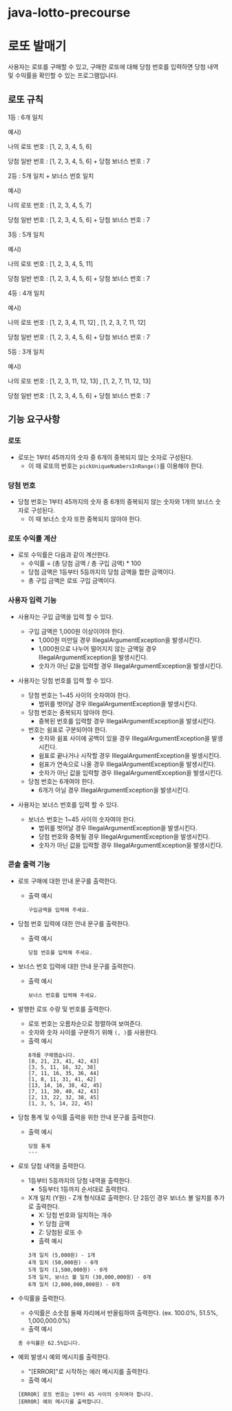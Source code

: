 # java-lotto-precourse

# 로또 발매기
사용자는 로또를 구매할 수 있고, 구매한 로또에 대해 당첨 번호를 입력하면 당첨 내역 및 수익률을 확인할 수 있는 프로그램입니다.

## 로또 규칙

1등 : 6개 일치

예시) 

나의 로또 번호 : [1, 2, 3, 4, 5, 6]

당첨 일반 번호 : [1, 2, 3, 4, 5, 6] + 당첨 보너스 번호 : 7

2등 : 5개 일치 + 보너스 번호 일치

예시) 

나의 로또 번호 : [1, 2, 3, 4, 5, 7] 

당첨 일반 번호 : [1, 2, 3, 4, 5, 6] + 당첨 보너스 번호 : 7

3등 : 5개 일치

예시)

나의 로또 번호 : [1, 2, 3, 4, 5, 11]

당첨 일반 번호 : [1, 2, 3, 4, 5, 6] + 당첨 보너스 번호 : 7

4등 : 4개 일치

예시)

나의 로또 번호 : [1, 2, 3, 4, 11, 12] , [1, 2, 3, 7, 11, 12]

당첨 일반 번호 : [1, 2, 3, 4, 5, 6] + 당첨 보너스 번호 : 7

5등 : 3개 일치

예시)

나의 로또 번호 : [1, 2, 3, 11, 12, 13] , [1, 2, 7, 11, 12, 13]

당첨 일반 번호 : [1, 2, 3, 4, 5, 6] + 당첨 보너스 번호 : 7



## 기능 요구사항
### 로또
- 로또는 1부터 45까지의 숫자 중 6개의 중복되지 않는 숫자로 구성된다.
  - 이 때 로또의 번호는 `pickUniqueNumbersInRange()`를 이용해야 한다.

### 당첨 번호
- 당첨 번호는 1부터 45까지의 숫자 중 6개의 중복되지 않는 숫자와 1개의 보너스 숫자로 구성된다.
  - 이 때 보너스 숫자 또한 중복되지 않아야 한다.

### 로또 수익률 계산
- 로또 수익률은 다음과 같이 계산한다.
  - 수익률 = (총 당첨 금액 / 총 구입 금액) * 100
  - 당첨 금액은 1등부터 5등까지의 당첨 금액을 합한 금액이다.
  - 총 구입 금액은 로또 구입 금액이다.

### 사용자 입력 기능
- 사용자는 구입 금액을 입력 할 수 있다.
  - 구입 금액은 1,000원 이상이어야 한다.
    - 1,000원 미만일 경우 IllegalArgumentException을 발생시킨다.
    - 1,000원으로 나누어 떨어지지 않는 금액일 경우 IllegalArgumentException을 발생시킨다.
    - 숫자가 아닌 값을 입력할 경우 IllegalArgumentException을 발생시킨다.

- 사용자는 당첨 번호를 입력 할 수 있다.
  - 당첨 번호는 1~45 사이의 숫자여야 한다. 
    - 범위를 벗어날 경우 IllegalArgumentException을 발생시킨다.
  - 당첨 번호는 중복되지 않아야 한다. 
    - 중복된 번호를 입력할 경우 IllegalArgumentException을 발생시킨다.
  - 번호는 쉼표로 구분되어야 한다.
    - 숫자와 쉼표 사이에 공백이 있을 경우 IllegalArgumentException을 발생시킨다.
    - 쉼표로 끝나거나 시작할 경우 IllegalArgumentException을 발생시킨다.
    - 쉼표가 연속으로 나올 경우 IllegalArgumentException을 발생시킨다.
    - 숫자가 아닌 값을 입력할 경우 IllegalArgumentException을 발생시킨다.
  - 당첨 번호는 6개여야 한다. 
    - 6개가 아닐 경우 IllegalArgumentException을 발생시킨다.

- 사용자는 보너스 번호를 입력 할 수 있다.
  - 보너스 번호는 1~45 사이의 숫자여야 한다. 
    - 범위를 벗어날 경우 IllegalArgumentException을 발생시킨다.
    - 당첨 번호와 중복될 경우 IllegalArgumentException을 발생시킨다.
    - 숫자가 아닌 값을 입력할 경우 IllegalArgumentException을 발생시킨다.

### 콘솔 출력 기능

- 로또 구매에 대한 안내 문구를 출력한다.
  - 출력 예시
    ```
    구입금액을 입력해 주세요.
    ```
    
- 당첨 번호 입력에 대한 안내 문구를 출력한다.
  - 출력 예시
    ```
    당첨 번호를 입력해 주세요.
    ```

- 보너스 번호 입력에 대한 안내 문구를 출력한다.
  - 출력 예시
    ```
    보너스 번호를 입력해 주세요.
    ```

- 발행한 로또 수량 및 번호를 출력한다. 
  - 로또 번호는 오름차순으로 정렬하여 보여준다.
  - 숫자와 숫자 사이를 구분하기 위해 `(, )`를 사용한다.
  - 출력 예시
    ```
    8개를 구매했습니다.
    [8, 21, 23, 41, 42, 43]
    [3, 5, 11, 16, 32, 38]
    [7, 11, 16, 35, 36, 44]
    [1, 8, 11, 31, 41, 42]
    [13, 14, 16, 38, 42, 45]
    [7, 11, 30, 40, 42, 43]
    [2, 13, 22, 32, 38, 45]
    [1, 3, 5, 14, 22, 45]
    ```
    
- 당첨 통계 및 수익률 출력을 위한 안내 문구를 출력한다.
  - 출력 예시
    ```
    당첨 통계
    ---
    ```

- 로또 당첨 내역을 출력한다.
  - 1등부터 5등까지의 당첨 내역을 출력한다.
    - 5등부터 1등까지 순서대로 출력한다.
  - X개 일치 (Y원) - Z개 형식대로 출력한다. 단 2등인 경우 보너스 볼 일치를 추가로 출력한다.
    - X: 당첨 번호와 일치하는 개수
    - Y: 당첨 금액
    - Z: 당첨된 로또 수
    - 출력 예시
    ```
    3개 일치 (5,000원) - 1개
    4개 일치 (50,000원) - 0개
    5개 일치 (1,500,000원) - 0개
    5개 일치, 보너스 볼 일치 (30,000,000원) - 0개
    6개 일치 (2,000,000,000원) - 0개
    ```
    

- 수익률을 출력한다.
  - 수익률은 소숫점 둘째 자리에서 반올림하여 출력한다. (ex. 100.0%, 51.5%, 1,000,000.0%)
  - 출력 예시
  ```
  총 수익률은 62.5%입니다.
  ```
  
- 예외 발생시 예외 메시지를 출력한다.
  - "[ERROR]"로 시작하는 에러 메시지를 출력한다.
  - 출력 예시
  ```
  [ERROR] 로또 번호는 1부터 45 사이의 숫자여야 합니다.
  [ERROR] 예외 메시지를 출력합니다.
  ```